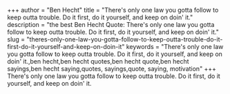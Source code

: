 +++
author = "Ben Hecht"
title = "There's only one law you gotta follow to keep outta trouble. Do it first, do it yourself, and keep on doin' it."
description = "the best Ben Hecht Quote: There's only one law you gotta follow to keep outta trouble. Do it first, do it yourself, and keep on doin' it."
slug = "theres-only-one-law-you-gotta-follow-to-keep-outta-trouble-do-it-first-do-it-yourself-and-keep-on-doin-it"
keywords = "There's only one law you gotta follow to keep outta trouble. Do it first, do it yourself, and keep on doin' it.,ben hecht,ben hecht quotes,ben hecht quote,ben hecht sayings,ben hecht saying,quotes, sayings,quote, saying, motivation"
+++
There's only one law you gotta follow to keep outta trouble. Do it first, do it yourself, and keep on doin' it.
